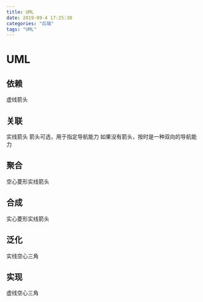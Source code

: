 ```yaml
---
title: UML
date: 2019-09-4 17:25:30
categories: "后端"
tags: "UML"
---
```

# UML

## 依赖

虚线箭头

## 关联

实线箭头
箭头可选，用于指定导航能力
如果没有箭头，按时是一种双向的导航能力

## 聚合

空心菱形实线箭头

## 合成

实心菱形实线箭头

## 泛化

实线空心三角

## 实现

虚线空心三角